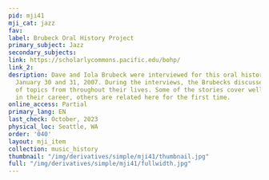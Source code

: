 ```yaml
---
pid: mji41
mji_cat: jazz
fav: 
label: Brubeck Oral History Project
primary_subject: Jazz
secondary_subjects: 
link: https://scholarlycommons.pacific.edu/bohp/
link_2: 
desription: Dave and Iola Brubeck were interviewed for this oral history project on
  January 30 and 31, 2007. During the interviews, the Brubecks discussed a broad range
  of topics from throughout their lives. Some of the stories cover well-known episodes
  in their career, others are related here for the first time.
online_access: Partial
primary_lang: EN
last_check: October, 2023
physical_loc: Seattle, WA
order: '040'
layout: mji_item
collection: music_history
thumbnail: "/img/derivatives/simple/mji41/thumbnail.jpg"
full: "/img/derivatives/simple/mji41/fullwidth.jpg"
---
```

